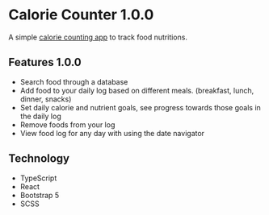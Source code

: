 # Calorie Counter 1.0.0

A simple [calorie counting app](https://ramazanerikli.github.io/calorie-counter) to track food nutritions.  

## Features 1.0.0

- Search food through a database
- Add food to your daily log based on different meals. (breakfast, lunch, dinner, snacks)
- Set daily calorie and nutrient goals, see progress towards those goals in the daily log
- Remove foods from your log
- View food log for any day with using the date navigator

## Technology
- TypeScript
- React
- Bootstrap 5
- SCSS



